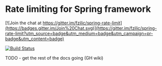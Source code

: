 # Rate limiting for Spring framework

[![Join the chat at https://gitter.im/fzilic/spring-rate-limit](https://badges.gitter.im/Join%20Chat.svg)](https://gitter.im/fzilic/spring-rate-limit?utm_source=badge&utm_medium=badge&utm_campaign=pr-badge&utm_content=badge)

[![Build Status](https://travis-ci.org/UsedRarely/spring-rate-limit.svg?branch=master)](https://travis-ci.org/UsedRarely/spring-rate-limit)



TODO - get the rest of the docs going (GH wiki)
